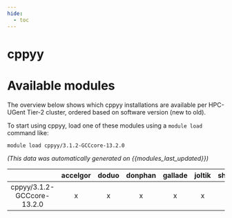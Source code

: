 ```yaml
---
hide:
  - toc
---
```


cppyy
=====

# Available modules


The overview below shows which cppyy installations are available per HPC-UGent Tier-2 cluster, ordered based on software version (new to old).

To start using cppyy, load one of these modules using a `module load` command like:

```shell
module load cppyy/3.1.2-GCCcore-13.2.0
```

*(This data was automatically generated on {{modules_last_updated}})*  

| |accelgor|doduo|donphan|gallade|joltik|shinx|skitty|
| :---: | :---: | :---: | :---: | :---: | :---: | :---: | :---: |
|cppyy/3.1.2-GCCcore-13.2.0|x|x|x|x|x|x|x|
